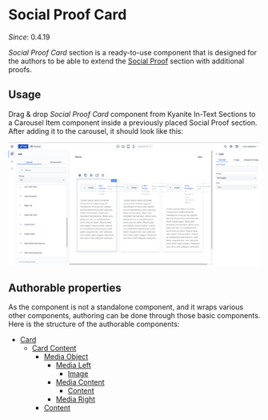 # Social Proof Card

_Since_: 0.4.19

[//]: # (TODO add component groups info)

_Social Proof Card_ section is a ready-to-use component that is designed for the authors to be
able to extend the <a href="../socialproof">Social Proof</a> section with additional proofs.

## Usage

Drag & drop _Social Proof Card_ component from Kyanite In-Text Sections to a Carousel Item component
inside a previously placed Social Proof section.
After adding it to the carousel, it should look like this:
<p align="center" width="100%">
    <img class="image--with-border" src="_images/initial-soacialproofitem.png" alt="Initial Social Proof Item">
</p>

## Authorable properties

As the component is not a standalone component, and it wraps various other components, authoring
can be done through those basic components. Here is the structure of the authorable components:

- <a href="../../../components/card">Card</a>
    - <a href="../../../components/card/cardcontent">Card Content</a>
        - <a href="../../../components/mediaobject">Media Object</a>
            - <a href="../../../components/mediaobject/medialeft">Media Left</a>
                - <a href="../../../components/image">Image</a>
            - <a href="../../../components/mediaobject/mediacontent">Media Content</a>
                - <a href="../../../components/content">Content</a>
            - <a href="../../../components/mediaobject/mediaright">Media Right</a>
        - <a href="../../../components/content">Content</a>
